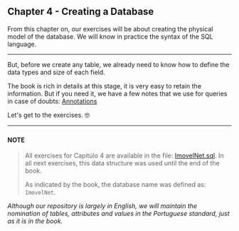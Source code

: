 ## Chapter 4 - Creating a Database

From this chapter on, our exercises will be about creating the physical model of the database. We will know in practice the syntax of the SQL language.

---

But, before we create any table, we already need to know how to define the data types and size of each field.

The book is rich in details at this stage, it is very easy to retain the information. But if you need it, we have a few notes that we use for queries in case of doubts: [Annotations](./pages/Annotations.md)

Let's get to the exercises. :nerd_face:

---

### 

#### NOTE
> All exercises for Capitúlo 4 are available in the file: [ImovelNet.sql](downloads/ImovelNet.sql). In all next exercises, this data structure was used until the end of the book.
> 
> As indicated by the book, the database name was defined as: `ImovelNet`.

*Although our repository is largely in English, we will maintain the nomination of tables, attributes and values in the Portuguese standard, just as it is in the book.*